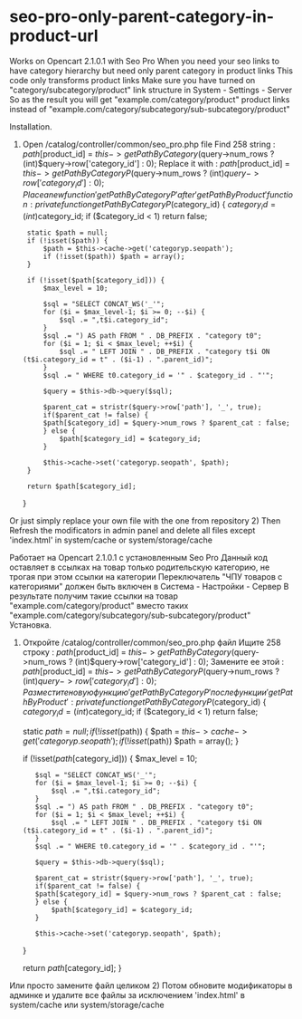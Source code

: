 # seo-pro-only-parent-category-in-product-url

Works on Opencart 2.1.0.1 with Seo Pro
When you need your seo links to have category hierarchy but need only parent category in product links
This code only transforms product links
Make sure you have turned on "category/subcategory/product" link structure in System - Settings - Server
So as the result you will get "example.com/category/product" product links instead of "example.com/category/subcategory/sub-subcategory/product"

Installation.
1) Open /catalog/controller/common/seo_pro.php file
Find 258 string :
$path[$product_id] = $this->getPathByCategory($query->num_rows ? (int)$query->row['category_id'] : 0);
Replace it with :
$path[$product_id] = $this->getPathByCategoryP($query->num_rows ? (int)$query->row['category_id'] : 0);
Place a new function 'getPathByCategoryP' after 'getPathByProduct' function :
	private function getPathByCategoryP($category_id) {
		$category_id = (int)$category_id;
		if ($category_id < 1) return false;

		static $path = null;
		if (!isset($path)) {
			$path = $this->cache->get('categoryp.seopath');
			if (!isset($path)) $path = array();
		}

		if (!isset($path[$category_id])) {
			$max_level = 10;

			$sql = "SELECT CONCAT_WS('_'";
			for ($i = $max_level-1; $i >= 0; --$i) {
				$sql .= ",t$i.category_id";
			}
			$sql .= ") AS path FROM " . DB_PREFIX . "category t0";
			for ($i = 1; $i < $max_level; ++$i) {
				$sql .= " LEFT JOIN " . DB_PREFIX . "category t$i ON (t$i.category_id = t" . ($i-1) . ".parent_id)";
			}
			$sql .= " WHERE t0.category_id = '" . $category_id . "'";

			$query = $this->db->query($sql);

			$parent_cat = stristr($query->row['path'], '_', true);
			if($parent_cat != false) {
			$path[$category_id] = $query->num_rows ? $parent_cat : false;
			} else {
				$path[$category_id] = $category_id;
			}
			
			$this->cache->set('categoryp.seopath', $path);
		}

		return $path[$category_id];
	}
  
  Or just simply replace your own file with the one from repository
  2) Then Refresh the modificators in admin panel and delete all files except 'index.html' in system/cache or system/storage/cache
  
  Работает на Opencart 2.1.0.1 с установленным Seo Pro
  Данный код оставляет в ссылках на товар только родительскую категорию, не трогая при этом ссылки на категории
  Переключатель "ЧПУ товаров с категориями" должен быть включен в Система - Настройки - Сервер
  В результате получим такие ссылки на товар "example.com/category/product" вместо таких "example.com/category/subcategory/sub-subcategory/product"
  Установка.
  1) Откройте /catalog/controller/common/seo_pro.php файл
Ищите 258 строку :
$path[$product_id] = $this->getPathByCategory($query->num_rows ? (int)$query->row['category_id'] : 0);
Замените ее этой :
$path[$product_id] = $this->getPathByCategoryP($query->num_rows ? (int)$query->row['category_id'] : 0);
Разместите новую функцию 'getPathByCategoryP' после функции 'getPathByProduct' :
	private function getPathByCategoryP($category_id) {
		$category_id = (int)$category_id;
		if ($category_id < 1) return false;

		static $path = null;
		if (!isset($path)) {
			$path = $this->cache->get('categoryp.seopath');
			if (!isset($path)) $path = array();
		}

		if (!isset($path[$category_id])) {
			$max_level = 10;

			$sql = "SELECT CONCAT_WS('_'";
			for ($i = $max_level-1; $i >= 0; --$i) {
				$sql .= ",t$i.category_id";
			}
			$sql .= ") AS path FROM " . DB_PREFIX . "category t0";
			for ($i = 1; $i < $max_level; ++$i) {
				$sql .= " LEFT JOIN " . DB_PREFIX . "category t$i ON (t$i.category_id = t" . ($i-1) . ".parent_id)";
			}
			$sql .= " WHERE t0.category_id = '" . $category_id . "'";

			$query = $this->db->query($sql);

			$parent_cat = stristr($query->row['path'], '_', true);
			if($parent_cat != false) {
			$path[$category_id] = $query->num_rows ? $parent_cat : false;
			} else {
				$path[$category_id] = $category_id;
			}
			
			$this->cache->set('categoryp.seopath', $path);
		}

		return $path[$category_id];
	}
  
  Или просто замените файл целиком
  2) Потом обновите модификаторы в админке и удалите все файлы за исключением 'index.html' в system/cache или system/storage/cache 
  
